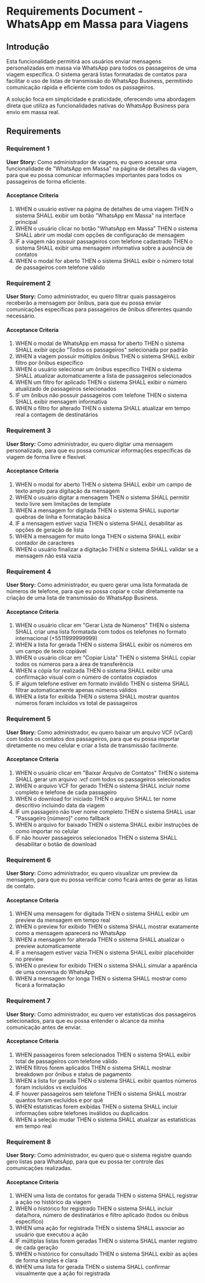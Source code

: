 # Requirements Document - WhatsApp em Massa para Viagens

## Introdução

Esta funcionalidade permitirá aos usuários enviar mensagens personalizadas em massa via WhatsApp para todos os passageiros de uma viagem específica. O sistema gerará listas formatadas de contatos para facilitar o uso de listas de transmissão do WhatsApp Business, permitindo comunicação rápida e eficiente com todos os passageiros.

A solução foca em simplicidade e praticidade, oferecendo uma abordagem direta que utiliza as funcionalidades nativas do WhatsApp Business para envio em massa real.

## Requirements

### Requirement 1

**User Story:** Como administrador de viagens, eu quero acessar uma funcionalidade de "WhatsApp em Massa" na página de detalhes da viagem, para que eu possa comunicar informações importantes para todos os passageiros de forma eficiente.

#### Acceptance Criteria

1. WHEN o usuário estiver na página de detalhes de uma viagem THEN o sistema SHALL exibir um botão "WhatsApp em Massa" na interface principal
2. WHEN o usuário clicar no botão "WhatsApp em Massa" THEN o sistema SHALL abrir um modal com opções de configuração de mensagem
3. IF a viagem não possuir passageiros com telefone cadastrado THEN o sistema SHALL exibir uma mensagem informativa sobre a ausência de contatos
4. WHEN o modal for aberto THEN o sistema SHALL exibir o número total de passageiros com telefone válido

### Requirement 2

**User Story:** Como administrador, eu quero filtrar quais passageiros receberão a mensagem por ônibus, para que eu possa enviar comunicações específicas para passageiros de ônibus diferentes quando necessário.

#### Acceptance Criteria

1. WHEN o modal de WhatsApp em massa for aberto THEN o sistema SHALL exibir opção "Todos os passageiros" selecionada por padrão
2. WHEN a viagem possuir múltiplos ônibus THEN o sistema SHALL exibir filtro por ônibus específico
3. WHEN o usuário selecionar um ônibus específico THEN o sistema SHALL atualizar automaticamente a lista de passageiros selecionados
4. WHEN um filtro for aplicado THEN o sistema SHALL exibir o número atualizado de passageiros selecionados
5. IF um ônibus não possuir passageiros com telefone THEN o sistema SHALL exibir mensagem informativa
6. WHEN o filtro for alterado THEN o sistema SHALL atualizar em tempo real a contagem de destinatários

### Requirement 3

**User Story:** Como administrador, eu quero digitar uma mensagem personalizada, para que eu possa comunicar informações específicas da viagem de forma livre e flexível.

#### Acceptance Criteria

1. WHEN o modal for aberto THEN o sistema SHALL exibir um campo de texto amplo para digitação da mensagem
2. WHEN o usuário digitar a mensagem THEN o sistema SHALL permitir texto livre sem limitações de template
3. WHEN a mensagem for digitada THEN o sistema SHALL suportar quebras de linha e formatação básica
4. IF a mensagem estiver vazia THEN o sistema SHALL desabilitar as opções de geração de lista
5. WHEN a mensagem for muito longa THEN o sistema SHALL exibir contador de caracteres
6. WHEN o usuário finalizar a digitação THEN o sistema SHALL validar se a mensagem não está vazia

### Requirement 4

**User Story:** Como administrador, eu quero gerar uma lista formatada de números de telefone, para que eu possa copiar e colar diretamente na criação de uma lista de transmissão do WhatsApp Business.

#### Acceptance Criteria

1. WHEN o usuário clicar em "Gerar Lista de Números" THEN o sistema SHALL criar uma lista formatada com todos os telefones no formato internacional (+5511999999999)
2. WHEN a lista for gerada THEN o sistema SHALL exibir os números em um campo de texto copiável
3. WHEN o usuário clicar em "Copiar Lista" THEN o sistema SHALL copiar todos os números para a área de transferência
4. WHEN a cópia for realizada THEN o sistema SHALL exibir uma confirmação visual com o número de contatos copiados
5. IF algum telefone estiver em formato inválido THEN o sistema SHALL filtrar automaticamente apenas números válidos
6. WHEN a lista for exibida THEN o sistema SHALL mostrar quantos números foram incluídos vs total de passageiros

### Requirement 5

**User Story:** Como administrador, eu quero baixar um arquivo VCF (vCard) com todos os contatos dos passageiros, para que eu possa importar diretamente no meu celular e criar a lista de transmissão facilmente.

#### Acceptance Criteria

1. WHEN o usuário clicar em "Baixar Arquivo de Contatos" THEN o sistema SHALL gerar um arquivo .vcf com todos os passageiros selecionados
2. WHEN o arquivo VCF for gerado THEN o sistema SHALL incluir nome completo e telefone de cada passageiro
3. WHEN o download for iniciado THEN o arquivo SHALL ter nome descritivo incluindo data da viagem
4. IF um passageiro não tiver nome completo THEN o sistema SHALL usar "Passageiro [número]" como fallback
5. WHEN o arquivo for baixado THEN o sistema SHALL exibir instruções de como importar no celular
6. IF não houver passageiros selecionados THEN o sistema SHALL desabilitar o botão de download

### Requirement 6

**User Story:** Como administrador, eu quero visualizar um preview da mensagem, para que eu possa verificar como ficará antes de gerar as listas de contato.

#### Acceptance Criteria

1. WHEN uma mensagem for digitada THEN o sistema SHALL exibir um preview da mensagem em tempo real
2. WHEN o preview for exibido THEN o sistema SHALL mostrar exatamente como a mensagem aparecerá no WhatsApp
3. WHEN a mensagem for alterada THEN o sistema SHALL atualizar o preview automaticamente
4. IF a mensagem estiver vazia THEN o sistema SHALL exibir placeholder no preview
5. WHEN o preview for exibido THEN o sistema SHALL simular a aparência de uma conversa do WhatsApp
6. WHEN a mensagem for longa THEN o sistema SHALL mostrar como ficará a formatação

### Requirement 7

**User Story:** Como administrador, eu quero ver estatísticas dos passageiros selecionados, para que eu possa entender o alcance da minha comunicação antes de enviar.

#### Acceptance Criteria

1. WHEN passageiros forem selecionados THEN o sistema SHALL exibir total de passageiros com telefone válido
2. WHEN filtros forem aplicados THEN o sistema SHALL mostrar breakdown por ônibus e status de pagamento
3. WHEN a lista for gerada THEN o sistema SHALL exibir quantos números foram incluídos vs excluídos
4. IF houver passageiros sem telefone THEN o sistema SHALL mostrar quantos foram excluídos e por quê
5. WHEN estatísticas forem exibidas THEN o sistema SHALL incluir informações sobre telefones inválidos ou duplicados
6. WHEN a seleção mudar THEN o sistema SHALL atualizar as estatísticas em tempo real

### Requirement 8

**User Story:** Como administrador, eu quero que o sistema registre quando gero listas para WhatsApp, para que eu possa ter controle das comunicações realizadas.

#### Acceptance Criteria

1. WHEN uma lista de contatos for gerada THEN o sistema SHALL registrar a ação no histórico da viagem
2. WHEN o histórico for registrado THEN o sistema SHALL incluir data/hora, número de destinatários e filtro aplicado (todos ou ônibus específico)
3. WHEN uma ação for registrada THEN o sistema SHALL associar ao usuário que executou a ação
4. IF múltiplas listas forem geradas THEN o sistema SHALL manter registro de cada geração
5. WHEN o histórico for consultado THEN o sistema SHALL exibir as ações de forma simples e clara
6. WHEN uma lista for gerada THEN o sistema SHALL confirmar visualmente que a ação foi registrada